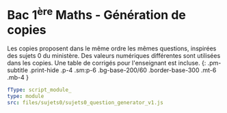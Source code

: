


# Bac 1<sup>ère</sup> Maths - Génération de copies

Les copies proposent dans le même ordre les mêmes questions, inspirées des sujets 0 du ministère. Des valeurs numériques différentes sont utilisées dans les copies. Une table de corrigés pour l'enseignant est incluse.
{: .pm-subtitle .print-hide .p-4 .sm:p-6  .bg-base-200/60 .border-base-300 .mt-6 .mb-4 }


```yaml
fType: script_module_
type: module
src: files/sujets0/sujets0_question_generator_v1.js
```